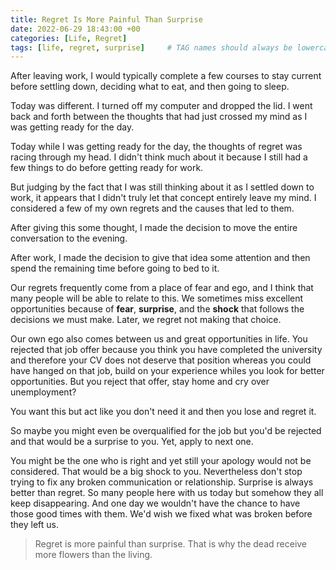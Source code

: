 ```yaml
---
title: Regret Is More Painful Than Surprise
date: 2022-06-29 18:43:00 +00
categories: [Life, Regret]
tags: [life, regret, surprise]     # TAG names should always be lowercase
---
```


After leaving work, I would typically complete a few courses to stay current before settling down, deciding what to eat, and then going to sleep.

Today was different. I turned off my computer and dropped the lid. I went back and forth between the thoughts that had just crossed my mind as I was getting ready for the day.

Today while I was getting ready for the day, the thoughts of regret was racing through my head. I didn't think much about it because I still had a few things to do before getting ready for work.

But judging by the fact that I was still thinking about it as I settled down to work, it appears that I didn't truly let that concept entirely leave my mind. I considered a few of my own regrets and the causes that led to them.

After giving this some thought, I made the decision to move the entire conversation to the evening.

After work, I made the decision to give that idea some attention and then spend the remaining time before going to bed to it.

Our regrets frequently come from a place of fear and ego, and I think that many people will be able to relate to this. We sometimes miss excellent opportunities because of **fear**, **surprise**, and the **shock** that follows the decisions we must make. Later, we regret not making that choice.

Our own ego also comes between us and great opportunities in life. You rejected that job offer because you think you have completed the university and therefore your CV does not deserve that position whereas you could have hanged on that job, build on your experience whiles you look for better opportunities. But you reject that offer, stay home and cry over unemployment?

You want this but act like you don't need it and then you lose and regret it.

So maybe you might even be overqualified for the job but you'd be rejected and that would be a surprise to you. Yet, apply to next one.

You might be the one who is right and yet still your apology would not be considered. That would be a big shock to you. Nevertheless don't stop trying to fix any broken communication or relationship. Surprise is always better than regret. So many people here with us today but somehow they all keep disappearing. And one day we wouldn't have the chance to have those good times with them. We'd wish we fixed what was broken before they left us.

> Regret is more painful than surprise. That is why the dead receive more flowers than the living.
